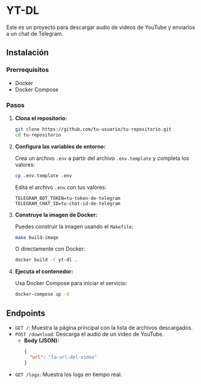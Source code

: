 # YT-DL

Este es un proyecto para descargar audio de videos de YouTube y enviarlos a un chat de Telegram.

## Instalación

### Prerrequisitos

- Docker
- Docker Compose

### Pasos

1. **Clona el repositorio:**

   ```bash
   git clone https://github.com/tu-usuario/tu-repositorio.git
   cd tu-repositorio
   ```

2. **Configura las variables de entorno:**

   Crea un archivo `.env` a partir del archivo `.env.template` y completa los valores:

   ```bash
   cp .env.template .env
   ```

   Edita el archivo `.env` con tus valores:

   ```
   TELEGRAM_BOT_TOKEN=tu-token-de-telegram
   TELEGRAM_CHAT_ID=tu-chat-id-de-telegram
   ```

3. **Construye la imagen de Docker:**

   Puedes construir la imagen usando el `Makefile`:

   ```bash
   make build-image
   ```

   O directamente con Docker:

   ```bash
   docker build -t yt-dl .
   ```

4. **Ejecuta el contenedor:**

   Usa Docker Compose para iniciar el servicio:

   ```bash
   docker-compose up -d
   ```

## Endpoints

- `GET /`: Muestra la página principal con la lista de archivos descargados.
- `POST /download`: Descarga el audio de un video de YouTube.
  - **Body (JSON):**
    ```json
    {
      "url": "la-url-del-video"
    }
    ```
- `GET /logs`: Muestra los logs en tiempo real.


